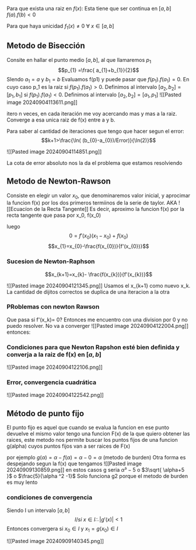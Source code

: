 Para que exista una raiz en $f(x)$:
Esta tiene que ser continua en $[a,b]$
$f(a).f(b)<0$

Para que haya unicidad
$f_{1}(x)\neq 0 \ \forall  \ x \in [a,b]$


## Metodo de Bisección 
Consite en hallar el punto medio $[a,b]$, al que llamaremos $p_1$
$$p_{1} =\frac{ a_{1}+b_{1}}{2}$$
SIendo $a_1 = a$ y $b_{1} = b$
Evaluamos f(p1) y puede pasar que $f(p_{1}).f(a_{1})=0$. En cuyo caso p_1 es la raiz
si $f(p_{1}).f(a_{1})>0$. Definimos al intervalo $[a_{2}, b_{2}]=[p_{1}, b_{1}]$
si $f(p_{1}).f(a_{1})<0$. Definimos al intervalo $[a_{2}, b_{2}]=[a_{1}, p_{1}]$
![[Pasted image 20240904113611.png]]

itero n veces, en cada iteración me voy acercando mas y mas a la raiz. Converge a esa unica raiz de f(x) entre a y b.


Para saber al cantidad de iteraciones que tengo que hacer segun el error:
$$k+1>\frac{\ln( (b_{0}-a_{0})/Error)}{\ln(2)}$$

![[Pasted image 20240904114851.png]]

La cota de error absoluto nos la da el problema que estamos resolviendo


## Metodo de Newton-Rawson
Consiste en elegir un valor $x_{0}$, que denominaremos valor inicial, y aprocimar la funcion f(x) por los dos primeros termiinos de la serie de taylor. AKA ![[Ecuacíon de la Recta Tangente]]
Es decir, aproximo la funcion f(x) por la recta tangente que pasa por x_0, f(x_0)

luego $$0 =f'(x_{0})(x_{1}-x_{0})+f(x_{0}) $$
$$x_{1}=x_{0}-\frac{f(x_{0})}{f'(x_{0})}$$

### Sucesion de Newton-Raphson 
$$x_{k+1}=x_{k}- \frac{f(x_{k})}{f'(x_{k})}$$

![[Pasted image 20240904121345.png]]
Usamos el x_{k+1} como nuevo x_k.
La cantidad de dijitos correctos se duplica de una iteracion a la otra


### PRoblemas con newton Rawson
Que pasa si f'(x_k)= 0? Entonces me encuentro con una division por 0 y no puedo resolver. No va a converger
![[Pasted image 20240904122004.png]]
entonces:

### Condiciones para que Newton Rapshon esté bien definida y converja a la raiz de f(x) en $[a,b]$

![[Pasted image 20240904122106.png]]


### Error, convergencia cuadrática
![[Pasted image 20240904122542.png]]


## Método de punto fijo 
El punto fijo es aquel que cuando se evalua la funcion en ese punto devuelve el mismo valor
tengo una funcion F(x) de la que quiero obtener las raices, este metodo nos permite buscar los puntos fijos de una funcion g(alpha) cuyos puntos fijos van a ser raices de F(x)

por ejemplo $g(\alpha) = \alpha -f(\alpha)=\alpha -0=\alpha$ (metodo de burden)
Otra forma es despejando segun la f(x) que tengamos 
![[Pasted image 20240909130859.png]]
 en estos casos g seria $\alpha³ -5$ o $3\sqrt{ \alpha+5 }$ o $\frac{5}{\alpha ^2 -1}$
Solo funciona g2 porque el metodo de burden es muy lento 
### condiciones de convergencia 
Siendo I un intervalo $[a,b]$
$$I / si \ x \in I \therefore |g'(x)|< 1$$
Entonces convergera si $x_{0} \in I$ y $x_{1} =g(x_{0}) \in I$

![[Pasted image 20240909140345.png]]